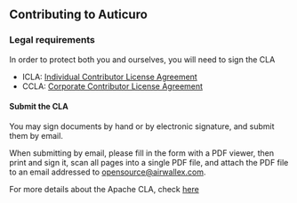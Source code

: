 ## Contributing to Auticuro

### Legal requirements
In order to protect both you and ourselves, you will need to sign the CLA
- ICLA: [Individual Contributor License Agreement](https://www.apache.org/licenses/icla.pdf)
- CCLA: [Corporate Contributor License Agreement](https://www.apache.org/licenses/cla-corporate.pdf)

#### Submit the CLA
You may sign documents by hand or by electronic signature, and submit them by email. 

When submitting by email, please fill in the form with a PDF viewer, then print and sign it, scan all pages into a single PDF file, and attach the PDF file to an email addressed to opensource@airwallex.com.

For more details about the Apache CLA, check [here](https://www.apache.org/licenses/contributor-agreements.html) 